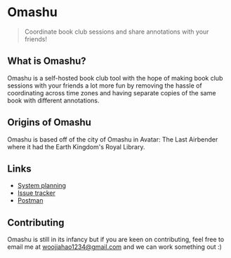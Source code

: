 # Omashu

> Coordinate book club sessions and share annotations with your friends!

## What is Omashu?

Omashu is a self-hosted book club tool with the hope of making book club sessions with your friends a lot more fun by
removing the hassle of coordinating across time zones and having separate copies of the same book with different
annotations.

## Origins of Omashu

Omashu is based off of the city of Omashu in Avatar: The Last Airbender where it had the Earth Kingdom's Royal Library.

## Links

- [System planning](https://woojiahao.notion.site/Omashu-ccefcb32d22e43f19727ceeab62272d9?pvs=4)
- [Issue tracker](https://github.com/woojiahao/omashu/issues)
- [Postman](https://www.postman.com/woojiahao-personal/workspace/omashu/overview)

## Contributing

Omashu is still in its infancy but if you are keen on contributing, feel free to email me at <woojiahao1234@gmail.com> and
we can work something out :)
